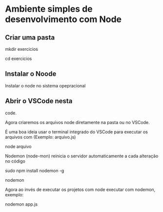 # Ambiente simples de desenvolvimento com Node

## Criar uma pasta

mkdir exercicios

cd exercicios

## Instalar o Noode

Instalar o node no sistema opepracional

## Abrir o VSCode nesta

code.

Agora criaremos os arquivos node diretamente na pasta ou no VSCode.

É uma boa ideia usar o terminal integrado do VSCode para executar os arquivos com (Exemplo: arquivo.js)

node arquivo


Nodemon (node-mon) reinicia o servidor automaticamente a cada alteração no código

sudo npm install nodemon -g

nodemon

Agora ao invés de executar os projetos com node executar com nodemon, exemplo:

nodemon app.js


